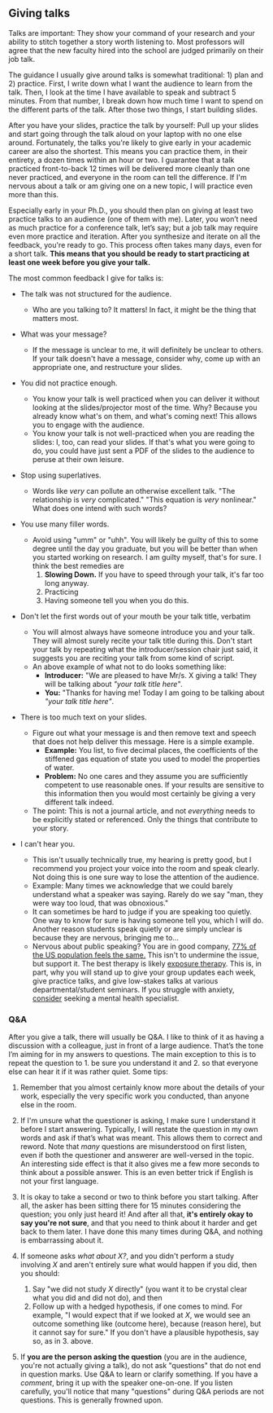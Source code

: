 ## Giving talks

Talks are important: They show your command of your research and your ability to stitch together a story worth listening to.
Most professors will agree that the new faculty hired into the school are judged primarily on their job talk.

The guidance I usually give around talks is somewhat traditional: 1) plan and 2) practice.
First, I write down what I want the audience to learn from the talk.
Then, I look at the time I have available to speak and subtract 5 minutes.
From that number, I break down how much time I want to spend on the different parts of the talk.
After those two things, I start building slides.

After you have your slides, practice the talk by yourself: Pull up your slides and start going through the talk aloud on your laptop with no one else around. 
Fortunately, the talks you're likely to give early in your academic career are also the shortest.
This means you can practice them, in their entirety, a dozen times within an hour or two.
I guarantee that a talk practiced front-to-back 12 times will be delivered more cleanly than one never practiced, and everyone in the room can tell the difference.
If I'm nervous about a talk or am giving one on a new topic, I will practice even more than this. 

Especially early in your Ph.D., you should then plan on giving at least two practice talks to an audience (one of them with me).
Later, you won’t need as much practice for a conference talk, let’s say; but a job talk may require even more practice and iteration.
After you synthesize and iterate on all the feedback, you're ready to go.
This process often takes many days, even for a short talk.
__This means that you should be ready to start practicing at least one week before you give your talk.__

The most common feedback I give for talks is:
* The talk was not structured for the audience. 
  * Who are you talking to? It matters! In fact, it might be the thing that matters most.

* What was your message? 
  *  If the message is unclear to me, it will definitely be unclear to others. If your talk doesn't have a message, consider why, come up with an appropriate one, and restructure your slides.

* You did not practice enough. 
  *  You know your talk is well practiced when you can deliver it without looking at the slides/projector most of the time. Why? Because you already know what's on them, and what's coming next! This allows you to engage with the audience. 
  *  You know your talk is not well-practiced when you are reading the slides: I, too, can read your slides. If that's what you were going to do, you could have just sent a PDF of the slides to the audience to peruse at their own leisure.

*  Stop using superlatives.
    *  Words like _very_ can pollute an otherwise excellent talk. "The relationship is _very_ complicated." "This equation is _very_ nonlinear." What does one intend with such words? 

*  You use many filler words.
   * Avoid using "umm" or "uhh". You will likely be guilty of this to some degree until the day you graduate, but you will be better than when you started working on research. I am guilty myself, that's for sure. I think the best remedies are
     1. __Slowing Down.__ If you have to speed through your talk, it's far too long anyway.
     2. Practicing
     3. Having someone tell you when you do this.
* Don't let the first words out of your mouth be your talk title, verbatim
	* You will almost always have someone introduce you and your talk. They will almost surely recite your talk title during this. Don't start your talk by repeating what the introducer/session chair just said, it suggests you are reciting your talk from some kind of script. 
	* An above example of what not to do looks something like:
        * __Introducer:__ "We are pleased to have Mr/s. X giving a talk! They will be talking about _"your talk title here"_.
        * __You:__ "Thanks for having me! Today I am going to be talking about _"your talk title here"_.

* There is too much text on your slides.
   * Figure out what your message is and then remove text and speech that does not help deliver this message. Here is a simple example.
      * __Example:__ You list, to five decimal places, the coefficients of the stiffened gas equation of state you used to model the properties of water.
      * __Problem:__ No one cares and they assume you are sufficiently competent to use reasonable ones. If your results are sensitive to this information then you would most certainly be giving a very different talk indeed. 
   * The point: This is not a journal article, and not _everything_ needs to be explicitly stated or referenced. Only the things that contribute to your story.

* I can't hear you.
   * This isn't usually technically true, my hearing is pretty good, but I recommend you project your voice into the room and speak clearly. Not doing this is one sure way to lose the attention of the audience. 
   * Example: Many times we acknowledge that we could barely understand what a speaker was saying. Rarely do we say "man, they were way too loud, that was obnoxious."
   * It can sometimes be hard to judge if you are speaking too quietly. One way to know for sure is having someone tell you, which I will do. Another reason students speak quietly or are simply unclear is because they are nervous, bringing me to...
   * Nervous about public speaking? You are in good company, [77% of the US population feels the same.](https://orai.com/blog/fear-of-public-speaking-statistics/) This isn't to undermine the issue, but support it. The best therapy is likely [exposure therapy](https://www.apa.org/ptsd-guideline/patients-and-families/exposure-therapy). This is, in part, why you will stand up to give your group updates each week, give practice talks, and give low-stakes talks at various departmental/student seminars. If you struggle with anxiety, [consider](https://www.apa.org/ptsd-guideline/patients-and-families/seeking-therapy) seeking a mental health specialist.

### Q&A

After you give a talk, there will usually be Q&A.
I like to think of it as having a discussion with a colleague, just in front of a large audience.
That’s the tone I’m aiming for in my answers to questions.
The main exception to this is to repeat the question to 1. be sure you understand it and 2. so that everyone else can hear it if it was rather quiet.
Some tips:

1. Remember that you almost certainly know more about the details of your work, especially the very specific work you conducted, than anyone else in the room.

2. If I'm unsure what the questioner is asking, I make sure I understand it before I start answering.
Typically, I will restate the question in my own words and ask if that’s what was meant.
This allows them to correct and reword.
Note that _many_ questions are misunderstood on first listen, even if both the questioner and answerer are well-versed in the topic.
An interesting side effect is that it also gives me a few more seconds to think about a possible answer.
This is an even better trick if English is not your first language.

3. It is okay to take a second or two to think before you start talking.
After all, the asker has been sitting there for 15 minutes considering the question; you only just heard it!
And after all that, **it's entirely okay to say you're not sure**, and that you need to think about it harder and get back to them later.
I have done this many times during Q&A, and nothing is embarrassing about it.

4. If someone asks _what about X?_, and you didn't perform a study involving _X_ and aren't entirely sure what would happen if you did, then you should:
	1. Say "we did not study _X_ directly" (you want it to be crystal clear what you did and did not do), and then
	2. Follow up with a hedged hypothesis, if one comes to mind. For example, "I would expect that if we looked at _X_, we would see an outcome something like (outcome here), because (reason here), but it cannot say for sure." If you don't have a plausible hypothesis, say so, as in 3. above.

5. If **you are the person asking the question** (you are in the audience, you're not actually giving a talk), do not ask "questions" that do not end in question marks. Use Q&A to learn or clarify something. If you have a _comment_, bring it up with the speaker one-on-one. If you listen carefully, you'll notice that many "questions" during Q&A periods are not questions. This is generally frowned upon. 

